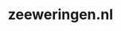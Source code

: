 ---
layout: post
title:  "zeeweringen.nl"
internal_url:  "/dutchgov/zeeweringen.nl.html"
subdomains_count: 5
all_subdomains_count: 5
urls_count: 5
ssl_rank: 0
http_rank: 25
url_link: /data/zeeweringen.nl/urls.txt
all_subdomains_link: /data/zeeweringen.nl/all_subdomains.txt
subdomains_link: /data/zeeweringen.nl/subdomains.txt
categories: dutchgov
---
